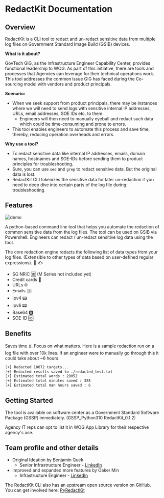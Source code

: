 # RedactKit Documentation

## Overview

RedactKit is a CLI tool to redact and un-redact sensitive data from multiple log files on Government Standard Image Build (GSIB) devices.

**What is it about?**

GovTech GIG, as the Infrastructure Engineer Capability Center, provides functional leadership to WOG. As part of this initiative, there are tools and processes that Agencies can leverage for their technical operations work. This tool addresses the common issue GIG has faced during the Co-sourcing model with vendors and product principals.

**Scenario:**

- When we seek support from product principals, there may be instances where we will need to send logs with sensitive internal IP addresses, URLs, email addresses, SOE IDs etc. to them.
  - Engineers will then need to manually eyeball and redact such data which could be time-consuming and prone to errors.
- This tool enables engineers to automate this process and save time, thereby, reducing operation overheads and errors.

**Why use a tool?**

- To redact sensitive data like internal IP addresses, emails, domain names, hostnames and SOE-IDs before sending them to product principles for troubleshooting.
- Sure, you can use `sed` and `grep` to redact sensitive data. But the original data is lost.
- RedactKit CLI tokenizes the sensitive data for later un-redaction if you need to deep dive into certain parts of the log file during troubleshooting.

## Features

![demo](./assets/gtredactkitdemo.gif)

A python-based command line tool that helps you automate the redaction of common sensitive data from the log files. The tool can be used on GSIB via Powershell. Engineers can redact / un-redact sensitive log data using the tool.

The core redaction engine redacts the following list of data types from your log files. (Extensible to other types of data based on user-defined regular expressions). 📄 ✍️

- SG NRIC 🆔 (M Series not included yet)
- Credit cards 🏧
- URLs 🌐
- Emails ✉️
- Ipv4 📟
- Ipv6 📟
- Base64 🅱️
- SOE-ID 🆔

## Benefits

Saves time ⏳. Focus on what matters.
Here is a sample redaction run on a log file with over 10k lines. If an engineer were to manually go through this it could take about ~6 hours.

```bash
[+] Redacted 10072 targets...
[+] Redacted results saved to ./redacted_test.txt
[+] Estimated total words : 29052
[+] Estimated total minutes saved : 388
[+] Estimated total man hours saved : 6
```

## Getting Started

The tool is available on software center as a Government Standard Software Package (GSSP) immediately. (GSSP_Python310 RedactKit_0.1.2)

Agency IT reps can opt to list it in WOG App Library for their respective agency's use.

## Team profile and other details

- Original Ideation by Benjamin Quek
  - Senior Infrastructure Engineer - [LinkedIn](<https://linkedin.com/in/ben-quek-75254a19>)
- Improved and expanded more features by Oaker Min
  - Infrastructure Engineer - [LinkedIn](<https://linkedin.com/in/oakermin>)

The RedactKit CLI also has an upstream open source version on GitHub. You can get involved here: [PyRedactKit](https://github.com/brootware/PyRedactKit)
